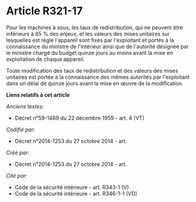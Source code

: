 # Article R321-17

Pour les machines à sous, les taux de redistribution, qui ne peuvent être inférieurs à 85 % des enjeux, et les valeurs des
mises unitaires sur lesquelles est réglé l'appareil sont fixés par l'exploitant et portés à la connaissance du ministre de
l'intérieur ainsi que de l'autorité désignée par le ministre chargé du budget quinze jours au moins avant la mise en
exploitation de chaque appareil.

Toute modification des taux de redistribution et des valeurs des mises unitaires est portée à la connaissance des mêmes
autorités par l'exploitant dans un délai de quinze jours avant la mise en œuvre de la modification.

**Liens relatifs à cet article**

_Anciens textes_:

  - Décret n°59-1489 du 22 décembre 1959 - art. 4 (VT)

_Codifié par_:

  - Décret n°2014-1253 du 27 octobre 2014 - art.

_Créé par_:

  - Décret n°2014-1253 du 27 octobre 2014 - art.

_Cité par_:

  - Code de la sécurité intérieure - art. R343-1 (V)
  - Code de la sécurité intérieure - art. R346-1-1 (VD)

